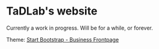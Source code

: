 # TaDLab's website

Currently a work in progress. Will be for a while, or forever. 

Theme: [Start Bootstrap - Business Frontpage](https://startbootstrap.com/template-overviews/business-frontpage/)
